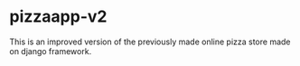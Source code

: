 # pizzaapp-v2
This is an improved version of the previously made online pizza store made on django framework.
